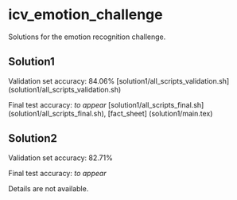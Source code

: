 # icv_emotion_challenge
Solutions for the emotion recognition challenge.

## Solution1

Validation set accuracy: 84.06% [solution1/all_scripts_validation.sh] (solution1/all_scripts_validation.sh)

Final test accuracy: _to appear_ [solution1/all_scripts_final.sh] (solution1/all_scripts_final.sh), [fact_sheet] (solution1/main.tex)


## Solution2

Validation set accuracy: 82.71%

Final test accuracy: _to appear_

Details are not available.

